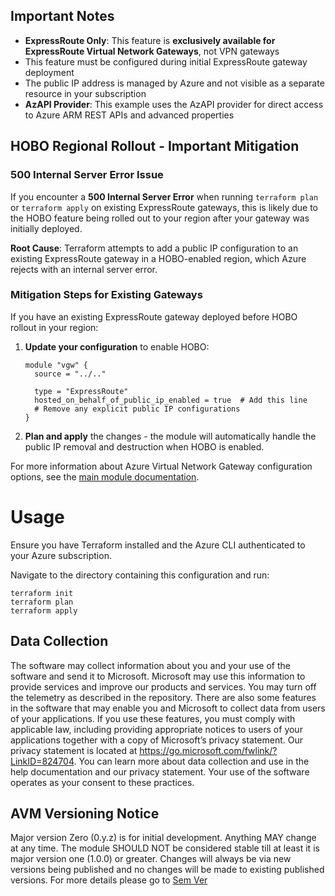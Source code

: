 ## Important Notes

- **ExpressRoute Only**: This feature is **exclusively available for ExpressRoute Virtual Network Gateways**, not VPN gateways
- This feature must be configured during initial ExpressRoute gateway deployment
- The public IP address is managed by Azure and not visible as a separate resource in your subscription
- **AzAPI Provider**: This example uses the AzAPI provider for direct access to Azure ARM REST APIs and advanced properties

## HOBO Regional Rollout - Important Mitigation

### 500 Internal Server Error Issue

If you encounter a **500 Internal Server Error** when running `terraform plan` or `terraform apply` on existing ExpressRoute gateways, this is likely due to the HOBO feature being rolled out to your region after your gateway was initially deployed.

**Root Cause**: Terraform attempts to add a public IP configuration to an existing ExpressRoute gateway in a HOBO-enabled region, which Azure rejects with an internal server error.

### Mitigation Steps for Existing Gateways

If you have an existing ExpressRoute gateway deployed before HOBO rollout in your region:

1. **Update your configuration** to enable HOBO:
   ```hcl
   module "vgw" {
     source = "../.."

     type = "ExpressRoute"
     hosted_on_behalf_of_public_ip_enabled = true  # Add this line
     # Remove any explicit public IP configurations
   }
   ```

2. **Plan and apply** the changes - the module will automatically handle the public IP removal and destruction when HOBO is enabled.

For more information about Azure Virtual Network Gateway configuration options, see the [main module documentation](../../README.md).

# Usage

Ensure you have Terraform installed and the Azure CLI authenticated to your Azure subscription.

Navigate to the directory containing this configuration and run:

```pwsh
terraform init
terraform plan
terraform apply
```
<!-- markdownlint-disable-next-line MD041 -->
## Data Collection

The software may collect information about you and your use of the software and send it to Microsoft. Microsoft may use this information to provide services and improve our products and services. You may turn off the telemetry as described in the repository. There are also some features in the software that may enable you and Microsoft to collect data from users of your applications. If you use these features, you must comply with applicable law, including providing appropriate notices to users of your applications together with a copy of Microsoft’s privacy statement. Our privacy statement is located at <https://go.microsoft.com/fwlink/?LinkID=824704>. You can learn more about data collection and use in the help documentation and our privacy statement. Your use of the software operates as your consent to these practices.

## AVM Versioning Notice

Major version Zero (0.y.z) is for initial development. Anything MAY change at any time. The module SHOULD NOT be considered stable till at least it is major version one (1.0.0) or greater. Changes will always be via new versions being published and no changes will be made to existing published versions. For more details please go to [Sem Ver](https://semver.org/)

